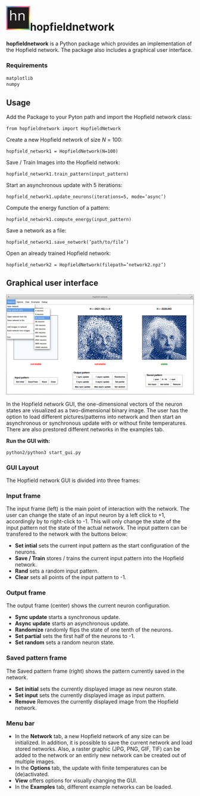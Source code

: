 <img src="data/icon/icon.svg" width="64" height="64" align="left"/>

# hopfieldnetwork
**hopfieldnetwork** is a Python package which provides an implementation of the Hopfield network. The package also includes a graphical user interface.

### Requirements
    matplotlib
    numpy


## Usage
Add the Package to your Pyton path and import the Hopfield network class:

    from hopfieldnetwork import HopfieldNetwork

Create a new Hopfield network of size _N_ = 100:

    hopfield_network1 = HopfieldNetwork(N=100)

Save / Train Images into the Hopfield network:

    hopfield_network1.train_pattern(input_pattern)

Start an asynchronous update with 5 iterations:

    hopfield_network1.update_neurons(iterations=5, mode=’async’)

Compute the energy function of a pattern:

    hopfield_network1.compute_energy(input_pattern)

Save a network as a file:

    hopfield_network1.save_network(’path/to/file’)

Open an already trained Hopfield network:

    hopfield_network2 = HopfieldNetwork(filepath=’network2.npz’)


## Graphical user interface

![Hopfield network GUI](examples/project4/latex/images/gui_screenshot.png?raw=true)

In the Hopfield network GUI, the one-dimensional vectors of the neuron states are visualized as a two-dimensional binary image. The user has the option to load different pictures/patterns into network and then start an asynchronous or synchronous update with or without finite temperatures. There are also prestored different networks in the examples tab.


**Run the GUI with:**

    python2/python3 start_gui.py

### GUI Layout
The Hopfield network GUI is divided into three frames:

### Input frame
The input frame (left) is the main point of interaction with the network. The user can change the state of an input neuron by a left click to +1, accordingly by to right-click to -1. This will only change the state of the input pattern not the state of the actual network. The input pattern can be transfered to the network with the buttons below:
- **Set intial** sets the current input pattern as the start configuration of the neurons.
- **Save / Train** stores / trains the current input pattern into the Hopfield network.
- **Rand** sets a random input pattern.
- **Clear** sets all points of the input pattern to -1.

### Output frame
The output frame (center) shows the current neuron configuration.
- **Sync update** starts a synchronous update.
- **Async update** starts an asynchronous update.
- **Randomize** randomly flips the state of one tenth of the neurons.
- **Set partial** sets the first half of the neurons to -1.
- **Set random** sets a random neuron state.

### Saved pattern frame
The Saved pattern frame (right) shows the pattern currently saved in the network.
- **Set initial** sets the currently displayed image as new neuron state.
- **Set input** sets the currently displayed image as input pattern.
- **Remove** Removes the currently displayed image from the Hopfield network.

### Menu bar
- In the **Network** tab, a new Hopfield network of any size can be initialized.
In addition, it is possible to save the current network and load stored networks. Also, a raster graphic (JPG, PNG, GIF, TIF) can be added to the network or an entirly new network can be created out of multiple images.
- In the **Options** tab, the update with finite temperatures can be (de)activated.
- **View** offers options for visually changing the GUI.
- In the **Examples** tab, different example networks can be loaded.
